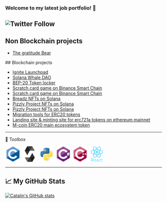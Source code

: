 ### Welcome to my latest job portfolio! 👋
![Twitter Follow](https://img.shields.io/twitter/follow/brandon_ponce1?style=social)
---
## Non Blockchain projects
<ul>
<li><a href="https://www.thegratitudebear.com/about-us">The gratitude Bear<a/></li>
</ul>
## Blockchain projects
<ul>
<li><a href="https://www.thegratitudebear.com/about-us">Ignite Launchpad<a/></li>
 
<li><a href="nftvoting-frontend.vercel.app">Solana Whale DAO<a/></li>
 
<li><a href="token-locker-three.vercel.app">BEP-20 Token locker<a/></li>
 
<li><a href="https://statsapp-theta.vercel.app/lucky-scratch">Scratch card game on Binance Smart Chain<a/></li>
 
<li><a href="https://statsapp-theta.vercel.app/lucky-scratch">Scratch card game on Binance Smart Chain<a/></li>
 
<li><a href="https://www.breadz.io/">Breadz NFTs on Solana<a/></li>
 
<li><a href="www.pizzlybears.io">Pizzly Project NFTs on Solana<a/></li>
 
<li><a href="www.pizzlybears.io">Pizzly Project NFTs on Solana<a/></li>
 
<li><a href="https://migration.sheebainu.io/">Migration tools for ERC20 tokens<a/></li>
 
<li><a href="https://migration.sheebainu.io/">Landing site & minting site for erc721a tokens on ethereum mainnet<a/></li>

<li><a href="https://m-coin.io/">M-coin ERC20 main ecosystem token<a/></li>
 
</ul>





---

🧰 Toolbox

<img src="https://github.com/devicons/devicon/blob/master/icons/c/c-original.svg" alt="C Logo" width="50" height="50"/> <img src="https://github.com/devicons/devicon/blob/master/icons/solidity/solidity-original.svg" alt="Solidity Logo" width="50" height="50"/> <img src="https://github.com/devicons/devicon/blob/master/icons/python/python-original.svg" alt="python" width="50" height="50"/> <img src="https://github.com/devicons/devicon/blob/master/icons/csharp/csharp-original.svg" alt="Solidity Logo" width="50" height="50"/> <img src="https://github.com/devicons/devicon/blob/master/icons/cplusplus/cplusplus-original.svg" alt="C Logo" width="50" height="50"/> <img src="https://github.com/devicons/devicon/blob/master/icons/react/react-original-wordmark.svg" alt="Solidity Logo" width="50" height="50"/>
 

---
## &#x1f4c8; My GitHub Stats

[![Catalin's GitHub stats](https://github-readme-stats.vercel.app/api?username=Br4ndonP0nce&theme=radical)](https://github.com/anuraghazra/github-readme-stats)

